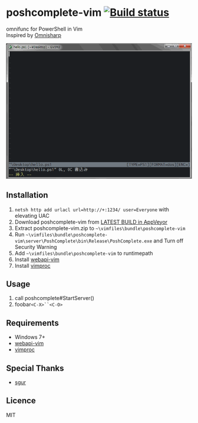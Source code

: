 # poshcomplete-vim [![Build status](https://ci.appveyor.com/api/projects/status/ldd0w77k0ruw4sc9)](https://ci.appveyor.com/project/cd01/poshcomplete-vim)

omnifunc for PowerShell in Vim  
Inspired by [Omnisharp](https://github.com/nosami/Omnisharp)

![screencast](https://raw.githubusercontent.com/cd01/poshcomplete-vim/master/screencast.gif)


## Installation

1. `netsh http add urlacl url=http://+:1234/ user=Everyone` with elevating UAC
2. Download poshcomplete-vim from [LATEST BUILD in AppVeyor](https://ci.appveyor.com/project/cd01/poshcomplete-vim/build/artifacts)
3. Extract poshcomplete-vim.zip to `~\vimfiles\bundle\poshcomplete-vim`
4. Run `~\vimfiles\bundle\poshcomplete-vim\server\PoshComplete\bin\Release\PoshComplete.exe` and Turn off Security Warning
5. Add `~\vimfiles\bundle\poshcomplete-vim` to runtimepath
6. Install [webapi-vim](https://github.com/mattn/webapi-vim)
7. Install [vimproc](https://github.com/Shougo/vimproc.vim/downloads)


## Usage

1. call poshcomplete#StartServer()
2. foobar`<C-X>``<C-O>`


## Requirements

* Windows 7+
* [webapi-vim](https://github.com/mattn/webapi-vim)
* [vimproc](https://github.com/Shougo/vimproc.vim/downloads)


## Special Thanks

* [sgur](https://github.com/sgur)


## Licence

MIT

